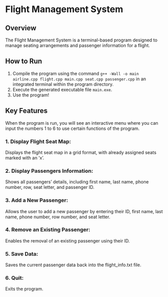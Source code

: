 # Flight Management System
## Overview
The Flight Management System is a terminal-based program designed to manage seating arrangements and passenger information for a flight.  
## How to Run
1. Compile the program using the command `g++ -Wall -o main airline.cpp flight.cpp main.cpp seat.cpp passenger.cpp` in an integrated terminal within the program directory.
2. Execute the generated executable file `main.exe`.
3. Use the program!
## Key Features
When the program is run, you will see an interactive menu where you can input the numbers 1 to 6 to use certain functions of the program.  
### 1. Display Flight Seat Map:  
Displays the flight seat map in a grid format, with already assigned seats marked with an ‘x’.    
### 2. Display Passengers Information:  
Shows all passengers’ details, including first name, last name, phone number, row, seat letter, and passenger ID.    
### 3. Add a New Passenger:  
Allows the user to add a new passenger by entering their ID, first name, last name, phone number, row number, and seat letter.    
### 4. Remove an Existing Passenger:  
Enables the removal of an existing passenger using their ID.    
### 5. Save Data:  
Saves the current passenger data back into the flight_info.txt file.    
### 6. Quit:  
Exits the program.  

